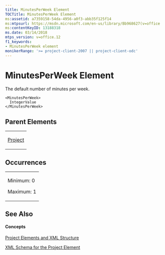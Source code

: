 ```yaml
---
title: MinutesPerWeek Element
TOCTitle: MinutesPerWeek Element
ms:assetid: a7359158-54da-4956-a0f3-abb35f125f14
ms:mtpsurl: https://msdn.microsoft.com/en-us/library/Bb968627(v=office.12)
ms:contentKeyID: 13188318
ms.date: 03/14/2018
mtps_version: v=office.12
f1_keywords:
- MinutesPerWeek element
monikerRange: '>= project-client-2007 || project-client-odc'
---
```


# MinutesPerWeek Element




The default number of minutes per week.

    <MinutesPerWeek>
      IntegerValue
    </MinutesPerWeek>

## Parent Elements

<table>
<colgroup>
<col style="width: 100%" />
</colgroup>
<tbody>
<tr class="odd">
<td><p><a href="project-element.md">Project</a></p></td>
</tr>
</tbody>
</table>

## Occurrences

<table>
<colgroup>
<col style="width: 100%" />
</colgroup>
<tbody>
<tr class="odd">
<td><p>Minimum: 0</p>
<p>Maximum: 1</p></td>
</tr>
</tbody>
</table>

## See Also

#### Concepts

[Project Elements and XML Structure](project-elements-and-xml-structure.md)

[XML Schema for the Project Element](xml-schema-for-the-project-element.md)

